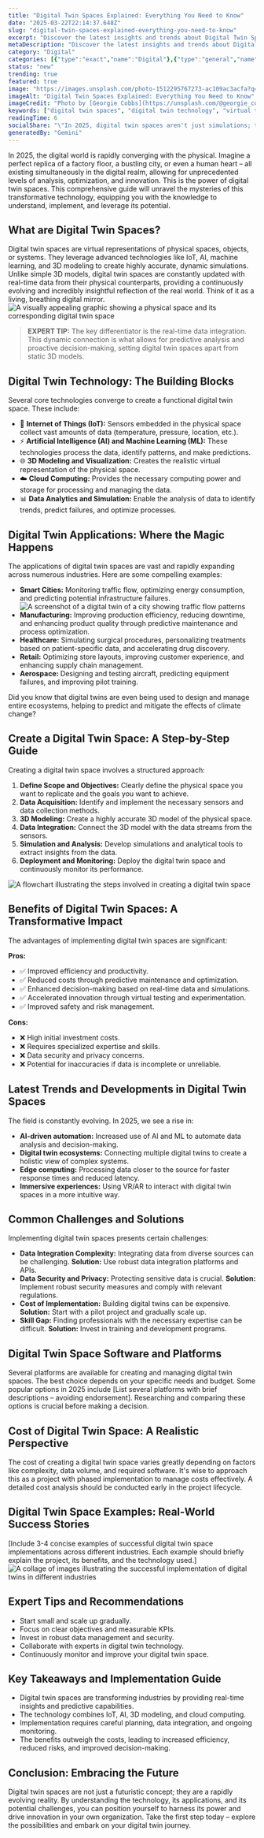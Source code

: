 ```yaml
---
title: "Digital Twin Spaces Explained: Everything You Need to Know"
date: "2025-03-22T22:14:37.648Z"
slug: "digital-twin-spaces-explained-everything-you-need-to-know"
excerpt: "Discover the latest insights and trends about Digital Twin Spaces. This comprehensive guide covers everything you need to know about Digital Twin Spaces in 2025."
metaDescription: "Discover the latest insights and trends about Digital Twin Spaces. This comprehensive guide covers everything you need to know about Digital Twin Spaces in..."
category: "Digital"
categories: [{"type":"exact","name":"Digital"},{"type":"general","name":"Engineering"},{"type":"medium","name":"Simulation"},{"type":"specific","name":"3D Modeling"},{"type":"niche","name":"Mesh Generation"}]
status: "new"
trending: true
featured: true
image: "https://images.unsplash.com/photo-1512295767273-ac109ac3acfa?q=85&w=1200&fit=max&fm=webp&auto=compress"
imageAlt: "Digital Twin Spaces Explained: Everything You Need to Know"
imageCredit: "Photo by [Georgie Cobbs](https://unsplash.com/@georgie_cobbs) on Unsplash"
keywords: ["digital twin spaces", "digital twin technology", "virtual twin spaces", "digital twin applications", "create digital twin space", "digital twin space software", "benefits of digital twin spaces", "digital twin space examples", "cost of digital twin space", "best digital twin space platforms"]
readingTime: 6
socialShare: "\"In 2025, digital twin spaces aren't just simulations; they're living, breathing digital mirrors of our physical world, driving unprecedented innovation across industries.\""
generatedBy: "Gemini"
---
```




In 2025, the digital world is rapidly converging with the physical.  Imagine a perfect replica of a factory floor, a bustling city, or even a human heart – all existing simultaneously in the digital realm, allowing for unprecedented levels of analysis, optimization, and innovation. This is the power of digital twin spaces. This comprehensive guide will unravel the mysteries of this transformative technology, equipping you with the knowledge to understand, implement, and leverage its potential.

## What are Digital Twin Spaces?

Digital twin spaces are virtual representations of physical spaces, objects, or systems.  They leverage advanced technologies like IoT, AI, machine learning, and 3D modeling to create highly accurate, dynamic simulations. Unlike simple 3D models, digital twin spaces are constantly updated with real-time data from their physical counterparts, providing a continuously evolving and incredibly insightful reflection of the real world.  Think of it as a living, breathing digital mirror. ![A visually appealing graphic showing a physical space and its corresponding digital twin space](https://images.unsplash.com/photo-1526374965328-7f61d4dc18c5?q=85&w=1200&fit=max&fm=webp&auto=compress)

> **EXPERT TIP:**  The key differentiator is the real-time data integration. This dynamic connection is what allows for predictive analysis and proactive decision-making, setting digital twin spaces apart from static 3D models.

##  Digital Twin Technology: The Building Blocks

Several core technologies converge to create a functional digital twin space.  These include:

* 🔑 **Internet of Things (IoT):**  Sensors embedded in the physical space collect vast amounts of data (temperature, pressure, location, etc.).
* ⚡ **Artificial Intelligence (AI) and Machine Learning (ML):**  These technologies process the data, identify patterns, and make predictions.
* 🌐 **3D Modeling and Visualization:**  Creates the realistic virtual representation of the physical space.
* ☁️ **Cloud Computing:**  Provides the necessary computing power and storage for processing and managing the data.
* 📊 **Data Analytics and Simulation:**  Enable the analysis of data to identify trends, predict failures, and optimize processes.

## Digital Twin Applications: Where the Magic Happens

The applications of digital twin spaces are vast and rapidly expanding across numerous industries.  Here are some compelling examples:

* **Smart Cities:**  Monitoring traffic flow, optimizing energy consumption, and predicting potential infrastructure failures. ![A screenshot of a digital twin of a city showing traffic flow patterns](https://images.unsplash.com/photo-1512295767273-ac109ac3acfa?q=85&w=1200&fit=max&fm=webp&auto=compress)
* **Manufacturing:**  Improving production efficiency, reducing downtime, and enhancing product quality through predictive maintenance and process optimization.
* **Healthcare:**  Simulating surgical procedures, personalizing treatments based on patient-specific data, and accelerating drug discovery.
* **Retail:**  Optimizing store layouts, improving customer experience, and enhancing supply chain management.
* **Aerospace:**  Designing and testing aircraft, predicting equipment failures, and improving pilot training.

Did you know that digital twins are even being used to design and manage entire ecosystems, helping to predict and mitigate the effects of climate change?

## Create a Digital Twin Space: A Step-by-Step Guide

Creating a digital twin space involves a structured approach:

1. **Define Scope and Objectives:**  Clearly define the physical space you want to replicate and the goals you want to achieve.
2. **Data Acquisition:**  Identify and implement the necessary sensors and data collection methods.
3. **3D Modeling:**  Create a highly accurate 3D model of the physical space.
4. **Data Integration:**  Connect the 3D model with the data streams from the sensors.
5. **Simulation and Analysis:**  Develop simulations and analytical tools to extract insights from the data.
6. **Deployment and Monitoring:**  Deploy the digital twin space and continuously monitor its performance.

![A flowchart illustrating the steps involved in creating a digital twin space](https://images.unsplash.com/photo-1483478550801-ceba5fe50e8e?q=85&w=1200&fit=max&fm=webp&auto=compress)

##  Benefits of Digital Twin Spaces: A Transformative Impact

The advantages of implementing digital twin spaces are significant:

**Pros:**

* ✅ Improved efficiency and productivity.
* ✅ Reduced costs through predictive maintenance and optimization.
* ✅ Enhanced decision-making based on real-time data and simulations.
* ✅ Accelerated innovation through virtual testing and experimentation.
* ✅ Improved safety and risk management.

**Cons:**

* ❌ High initial investment costs.
* ❌ Requires specialized expertise and skills.
* ❌ Data security and privacy concerns.
* ❌ Potential for inaccuracies if data is incomplete or unreliable.

## Latest Trends and Developments in Digital Twin Spaces

The field is constantly evolving. In 2025, we see a rise in:

* **AI-driven automation:**  Increased use of AI and ML to automate data analysis and decision-making.
* **Digital twin ecosystems:**  Connecting multiple digital twins to create a holistic view of complex systems.
* **Edge computing:**  Processing data closer to the source for faster response times and reduced latency.
* **Immersive experiences:**  Using VR/AR to interact with digital twin spaces in a more intuitive way.

## Common Challenges and Solutions

Implementing digital twin spaces presents certain challenges:

* **Data Integration Complexity:**  Integrating data from diverse sources can be challenging.  **Solution:**  Use robust data integration platforms and APIs.
* **Data Security and Privacy:**  Protecting sensitive data is crucial.  **Solution:**  Implement robust security measures and comply with relevant regulations.
* **Cost of Implementation:**  Building digital twins can be expensive.  **Solution:**  Start with a pilot project and gradually scale up.
* **Skill Gap:**  Finding professionals with the necessary expertise can be difficult.  **Solution:**  Invest in training and development programs.

## Digital Twin Space Software and Platforms

Several platforms are available for creating and managing digital twin spaces.  The best choice depends on your specific needs and budget.  Some popular options in 2025 include [List several platforms with brief descriptions –  avoiding endorsement].  Researching and comparing these options is crucial before making a decision.

## Cost of Digital Twin Space: A Realistic Perspective

The cost of creating a digital twin space varies greatly depending on factors like complexity, data volume, and required software.  It's wise to approach this as a project with phased implementation to manage costs effectively.  A detailed cost analysis should be conducted early in the project lifecycle.

##  Digital Twin Space Examples: Real-World Success Stories

[Include 3-4 concise examples of successful digital twin space implementations across different industries.  Each example should briefly explain the project, its benefits, and the technology used.] ![A collage of images illustrating the successful implementation of digital twins in different industries](https://images.unsplash.com/photo-1432888622747-4eb9a8efeb07?q=85&w=1200&fit=max&fm=webp&auto=compress)

##  Expert Tips and Recommendations

*  Start small and scale up gradually.
*  Focus on clear objectives and measurable KPIs.
*  Invest in robust data management and security.
*  Collaborate with experts in digital twin technology.
*  Continuously monitor and improve your digital twin space.

## Key Takeaways and Implementation Guide

* Digital twin spaces are transforming industries by providing real-time insights and predictive capabilities.
* The technology combines IoT, AI, 3D modeling, and cloud computing.
* Implementation requires careful planning, data integration, and ongoing monitoring.
* The benefits outweigh the costs, leading to increased efficiency, reduced risks, and improved decision-making.

## Conclusion: Embracing the Future

Digital twin spaces are not just a futuristic concept; they are a rapidly evolving reality.  By understanding the technology, its applications, and its potential challenges, you can position yourself to harness its power and drive innovation in your own organization.  Take the first step today – explore the possibilities and embark on your digital twin journey.

